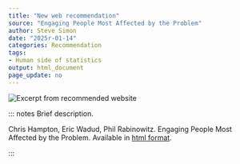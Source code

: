 ```yaml
---
title: "New web recommendation"
source: "Engaging People Most Affected by the Problem"
author: Steve Simon
date: "2025r-01-14"
categories: Recommendation
tags:
- Human side of statistics
output: html_document
page_update: no
---
```


![](http://www.pmean.com/new-images/25/engaging-people-01.png "Excerpt from recommended website")

::: notes
Brief description.

Chris Hampton, Eric Wadud, Phil Rabinowitz. Engaging People Most Affected by the Problem. Available in [html format][ham1].

[ham1]: https://ctb.ku.edu/en/table-of-contents/participation/encouraging-involvement/engage-those-affected/example
:::
